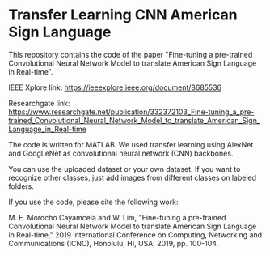 # Transfer Learning CNN American Sign Language

This repository contains the code of the paper "Fine-tuning a pre-trained Convolutional Neural Network Model to translate American Sign Language in Real-time".

IEEE Xplore link:
https://ieeexplore.ieee.org/document/8685536

Researchgate link:
https://www.researchgate.net/publication/332372103_Fine-tuning_a_pre-trained_Convolutional_Neural_Network_Model_to_translate_American_Sign_Language_in_Real-time

The code is written for MATLAB.
We used transfer learning using AlexNet and GoogLeNet as convolutional neural network (CNN) backbones.

You can use the uploaded dataset or your own dataset. If you want to recognize other classes, just add images from different classes on labeled folders.

If you use the code, please cite the following work:

M. E. Morocho Cayamcela and W. Lim, "Fine-tuning a pre-trained Convolutional Neural Network Model to translate American Sign Language in Real-time," 2019 International Conference on Computing, Networking and Communications (ICNC), Honolulu, HI, USA, 2019, pp. 100-104.
